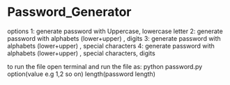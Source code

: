 # Password_Generator


options
1: generate password with Uppercase, lowercase letter 
2: generate password with alphabets (lower+upper) , digits
3: generate password with alphabets (lower+upper) , special characters
4: generate password with alphabets (lower+upper) , special characters, digits


to run the file 
open terminal and run the file as:
python password.py option(value e.g 1,2 so on) length(password length)
